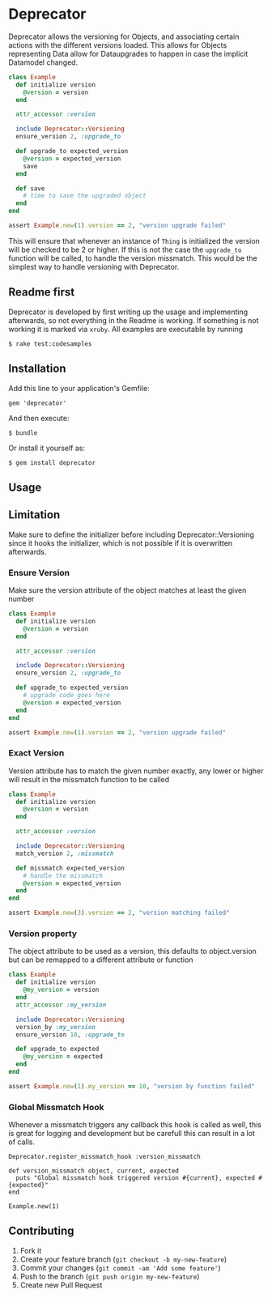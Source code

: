 # Deprecator

Deprecator allows the versioning for Objects, and associating certain actions
with the different versions loaded. This allows for Objects representing Data
allow for Dataupgrades to happen in case the implicit Datamodel changed.

```ruby
class Example
  def initialize version
    @version = version
  end

  attr_accessor :version

  include Deprecator::Versioning
  ensure_version 2, :upgrade_to

  def upgrade_to expected_version
    @version = expected_version
    save
  end

  def save
    # time to save the upgraded object
  end
end

assert Example.new(1).version == 2, "version upgrade failed"
```

This will ensure that whenever an instance of ```Thing``` is initialized the
version will be checked to be 2 or higher. If this is not the case the
```upgrade_to``` function will be called, to handle the version missmatch.
This would be the simplest way to handle versioning with Deprecator.

## Readme first
Deprecator is developed by first writing up the usage and implementing
afterwards, so not everything in the Readme is working. If something is not
working it is marked via ```xruby```. All examples are executable by running

    $ rake test:codesamples

## Installation
Add this line to your application's Gemfile:

    gem 'deprecator'

And then execute:

    $ bundle

Or install it yourself as:

    $ gem install deprecator


## Usage

## Limitation
Make sure to define the initializer before including Deprecator::Versioning
since it hooks the initializer, which is not possible if it is overwritten
afterwards.

### Ensure Version
Make sure the version attribute of the object matches at least the given number

```ruby
class Example
  def initialize version
    @version = version
  end

  attr_accessor :version

  include Deprecator::Versioning
  ensure_version 2, :upgrade_to

  def upgrade_to expected_version
    # upgrade code goes here
    @version = expected_version
  end
end

assert Example.new(1).version == 2, "version upgrade failed"
```

### Exact Version

Version attribute has to match the given number exactly, any lower or higher
will result in the missmatch function to be called

```ruby
class Example
  def initialize version
    @version = version
  end

  attr_accessor :version

  include Deprecator::Versioning
  match_version 2, :missmatch

  def missmatch expected_version
    # handle the missmatch
    @version = expected_version
  end
end

assert Example.new(3).version == 2, "version matching failed"
```

### Version property
The object attribute to be used as a version, this defaults to object.version
but can be remapped to a different attribute or function

```ruby
class Example
  def initialize version
    @my_version = version
  end
  attr_accessor :my_version

  include Deprecator::Versioning
  version_by :my_version
  ensure_version 10, :upgrade_to

  def upgrade_to expected
    @my_version = expected
  end
end

assert Example.new(1).my_version == 10, "version by function failed"
```

### Global Missmatch Hook
Whenever a missmatch triggers any callback this hook is called as well, this is
great for logging and development but be carefull this can result in a lot of
calls.

```xruby
Deprecator.register_missmatch_hook :version_missmatch

def version_missmatch object, current, expected
  puts "Global missmatch hook triggered version #{current}, expected #{expected}"
end

Example.new(1)
```

## Contributing

1. Fork it
2. Create your feature branch (`git checkout -b my-new-feature`)
3. Commit your changes (`git commit -am 'Add some feature'`)
4. Push to the branch (`git push origin my-new-feature`)
5. Create new Pull Request
